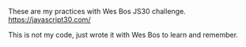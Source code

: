 These are my practices with Wes Bos JS30 challenge.
https://javascript30.com/

This is not my code, just wrote it with Wes Bos to learn and remember.

